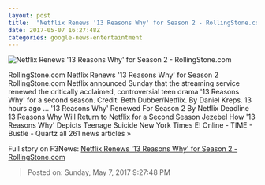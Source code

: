 ```yaml
---
layout: post
title:  "Netflix Renews '13 Reasons Why' for Season 2 - RollingStone.com"
date: 2017-05-07 16:27:48Z
categories: google-news-entertaintment
---
```


![Netflix Renews '13 Reasons Why' for Season 2 - RollingStone.com](http://img.wennermedia.com/social/tcdthre_ec028_h-d37bf6dd-035e-4468-914e-04418f600b9a.jpg)

RollingStone.com Netflix Renews '13 Reasons Why' for Season 2 RollingStone.com Netflix announced Sunday that the streaming service renewed the critically acclaimed, controversial teen drama '13 Reasons Why' for a second season. Credit: Beth Dubber/Netflix. By Daniel Kreps. 13 hours ago ... '13 Reasons Why' Renewed For Season 2 By Netflix Deadline 13 Reasons Why Will Return to Netflix for a Second Season Jezebel How '13 Reasons Why' Depicts Teenage Suicide New York Times E! Online - TIME - Bustle - Quartz all 261 news articles »


Full story on F3News: [Netflix Renews '13 Reasons Why' for Season 2 - RollingStone.com](http://www.f3nws.com/n/CZ2DuD)

> Posted on: Sunday, May 7, 2017 9:27:48 PM
